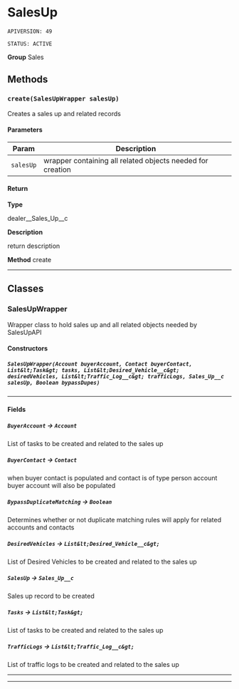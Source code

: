 # SalesUp

`APIVERSION: 49`

`STATUS: ACTIVE`



**Group** Sales

## Methods
### `create(SalesUpWrapper salesUp)`

Creates a sales up and related records

#### Parameters

|Param|Description|
|---|---|
|`salesUp`|wrapper containing all related objects needed for creation|

#### Return

**Type**

dealer__Sales_Up__c

**Description**

return description


**Method** create

---
## Classes
### SalesUpWrapper

Wrapper class to hold sales up and all related objects needed by SalesUpAPI

#### Constructors
##### `SalesUpWrapper(Account buyerAccount, Contact buyerContact, List&lt;Task&gt; tasks, List&lt;Desired_Vehicle__c&gt; desiredVehicles, List&lt;Traffic_Log__c&gt; trafficLogs, Sales_Up__c salesUp, Boolean bypassDupes)`
---
#### Fields

##### `BuyerAccount` → `Account`


List of tasks to be created and related to the sales up

##### `BuyerContact` → `Contact`


when buyer contact is populated and contact is of type person account buyer account will also be populated

##### `BypassDuplicateMatching` → `Boolean`


Determines whether or not duplicate matching rules will apply for related accounts and contacts

##### `DesiredVehicles` → `List&lt;Desired_Vehicle__c&gt;`


List of Desired Vehicles to be created and related to the sales up

##### `SalesUp` → `Sales_Up__c`


Sales up record to be created

##### `Tasks` → `List&lt;Task&gt;`


List of tasks to be created and related to the sales up

##### `TrafficLogs` → `List&lt;Traffic_Log__c&gt;`


List of traffic logs to be created and related to the sales up

---

---
